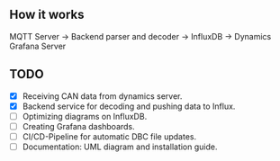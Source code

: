 ## How it works
MQTT Server -> Backend parser and decoder -> InfluxDB -> Dynamics Grafana Server

## TODO
- [x] Receiving CAN data from dynamics server.
- [x] Backend service for decoding and pushing data to Influx.
- [ ] Optimizing diagrams on InfluxDB.
- [ ] Creating Grafana dashboards.
- [ ] CI/CD-Pipeline for automatic DBC file updates.
- [ ] Documentation: UML diagram and installation guide.
